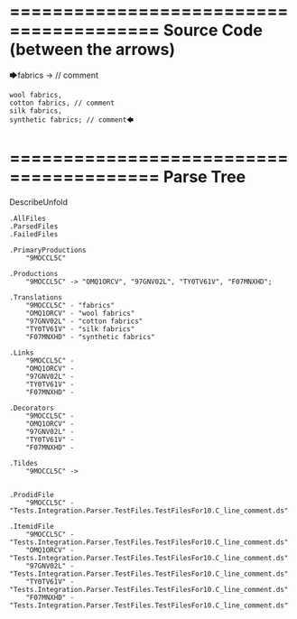 ========================================
Source Code (between the arrows)
========================================

🡆fabrics -> // comment

	wool fabrics,
	cotton fabrics, // comment
	silk fabrics,
	synthetic fabrics; // comment🡄

========================================
Parse Tree
========================================
DescribeUnfold

    .AllFiles
    .ParsedFiles
    .FailedFiles

    .PrimaryProductions
        "9MOCCL5C" 

    .Productions
        "9MOCCL5C" -> "OMQ1ORCV", "97GNV02L", "TY0TV61V", "F07MNXHD";

    .Translations
        "9MOCCL5C" - "fabrics"
        "OMQ1ORCV" - "wool fabrics"
        "97GNV02L" - "cotton fabrics"
        "TY0TV61V" - "silk fabrics"
        "F07MNXHD" - "synthetic fabrics"

    .Links
        "9MOCCL5C" - 
        "OMQ1ORCV" - 
        "97GNV02L" - 
        "TY0TV61V" - 
        "F07MNXHD" - 

    .Decorators
        "9MOCCL5C" - 
        "OMQ1ORCV" - 
        "97GNV02L" - 
        "TY0TV61V" - 
        "F07MNXHD" - 

    .Tildes
        "9MOCCL5C" -> 


    .ProdidFile
        "9MOCCL5C" - "Tests.Integration.Parser.TestFiles.TestFilesFor10.C_line_comment.ds"

    .ItemidFile
        "9MOCCL5C" - "Tests.Integration.Parser.TestFiles.TestFilesFor10.C_line_comment.ds"
        "OMQ1ORCV" - "Tests.Integration.Parser.TestFiles.TestFilesFor10.C_line_comment.ds"
        "97GNV02L" - "Tests.Integration.Parser.TestFiles.TestFilesFor10.C_line_comment.ds"
        "TY0TV61V" - "Tests.Integration.Parser.TestFiles.TestFilesFor10.C_line_comment.ds"
        "F07MNXHD" - "Tests.Integration.Parser.TestFiles.TestFilesFor10.C_line_comment.ds"

